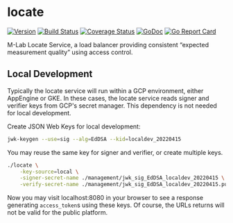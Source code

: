 # locate

[![Version](https://img.shields.io/github/tag/m-lab/locate.svg)](https://github.com/m-lab/locate/releases) [![Build Status](https://travis-ci.com/m-lab/locate.svg?branch=master)](https://travis-ci.com/m-lab/locate) [![Coverage Status](https://coveralls.io/repos/m-lab/locate/badge.svg?branch=master)](https://coveralls.io/github/m-lab/locate?branch=master) [![GoDoc](https://godoc.org/github.com/m-lab/locate?status.svg)](https://godoc.org/github.com/m-lab/locate) [![Go Report Card](https://goreportcard.com/badge/github.com/m-lab/locate)](https://goreportcard.com/report/github.com/m-lab/locate)

M-Lab Locate Service, a load balancer providing consistent “expected
measurement quality” using access control.

## Local Development

Typically the locate service will run within a GCP environment, either AppEngine
or GKE. In these cases, the locate service reads signer and verifier keys from
GCP's secret manager. This dependency is not needed for local development.

Create JSON Web Keys for local development:

```sh
jwk-keygen --use=sig --alg=EdDSA --kid=localdev_20220415
```

You may reuse the same key for signer and verifier, or create multiple keys.

```sh
./locate \
    -key-source=local \
    -signer-secret-name ./management/jwk_sig_EdDSA_localdev_20220415 \
    -verify-secret-name ./management/jwk_sig_EdDSA_localdev_20220415.pub
```

Now you may visit localhost:8080 in your browser to see a response generating
`access_token`s using these keys. Of course, the URLs returns will not be valid
for the public platform.
